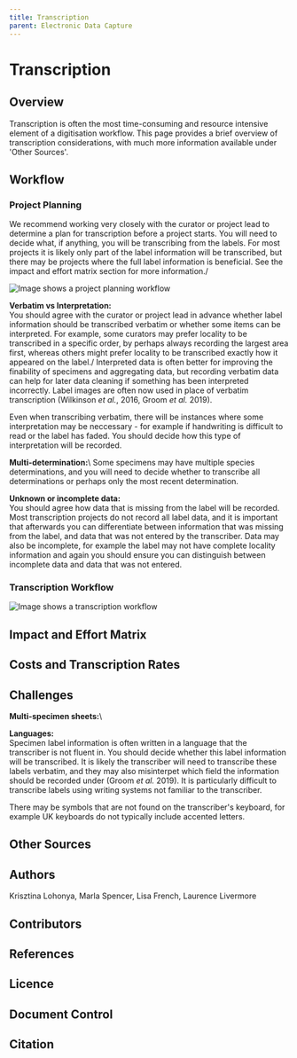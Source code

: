 ```yaml
---
title: Transcription
parent: Electronic Data Capture
---
```


# Transcription

## Overview
Transcription is often the most time-consuming and resource intensive element of a digitisation workflow. 
This page provides a brief overview of transcription considerations, with much more information available under 'Other Sources'.

## Workflow

### Project Planning

We recommend working very closely with the curator or project lead to determine a plan for transcription before a project starts. You will need to decide what, if anything, you will be transcribing from the labels. 
For most projects it is likely only part of the label information will be transcribed, but there may be projects where the full label information is beneficial. See the impact and effort matrix section for more information./

![Image shows a project planning workflow](https://github.com/lmfrench/lmfrench.github.io/blob/main/images/TranscPP.PNG?raw=true)


**Verbatim vs Interpretation:**\
You should agree with the curator or project lead in advance whether label information should be transcribed verbatim or whether some items can be interpreted. 
For example, some curators may prefer locality to be transcribed in a specific order, by perhaps always recording the largest area first,  whereas others might prefer locality to be transcribed exactly how it appeared
on the label./
Interpreted data is often better for improving the finability of specimens and aggregating data, but  recording verbatim data can help for later data cleaning if something has been interpreted incorrectly. Label images
are often now used in place of verbatim transcription (Wilkinson *et al.*, 2016, Groom *et al.* 2019).

Even when transcribing verbatim, there will be instances where some interpretation may be neccessary - for example if handwriting is difficult to read or the label has faded. 
You should decide how this type of interpretation will be recorded.

**Multi-determination:**\ 
Some specimens may have multiple species determinations, and you will need to decide whether to transcribe all determinations or perhaps only the most recent determination.

**Unknown or incomplete data:**\
You should agree how data that is missing from the label will be recorded. Most transcription projects do not record all label data, and it is important that afterwards you can differentiate between information that was
missing from the label, and data that was not entered by the transcriber. Data may also be incomplete, for example the label may not have complete locality information and again you should ensure you can distinguish between 
incomplete data and data that was not entered.

### Transcription Workflow

![Image shows a transcription workflow](https://github.com/lmfrench/lmfrench.github.io/blob/main/images/TranscWF.PNG?raw=true)


## Impact and Effort Matrix

## Costs and Transcription Rates

## Challenges
**Multi-specimen sheets:**\

**Languages:**\
Specimen label information is often written in a language that the transcriber is not fluent in. You should decide whether this label information will be transcribed. It is likely the transcriber will need to transcribe these labels verbatim, 
and they may also misinterpet which field the information should be recorded under (Groom *et al.* 2019). It is particularly difficult to transcribe labels using writing systems not familiar to the transcriber.
 
There may be symbols that are not found on the transcriber's keyboard, for example UK keyboards do not typically include accented letters. 

## Other Sources


## Authors
Krisztina Lohonya, Marla Spencer, Lisa French, Laurence Livermore

## Contributors

## References

## Licence

## Document Control

## Citation

